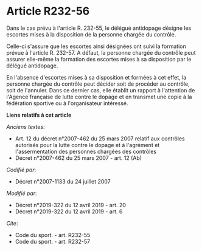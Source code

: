 # Article R232-56

Dans le cas prévu à l'article R. 232-55, le délégué antidopage désigne les escortes mises à la disposition de la personne
chargée du contrôle.

Celle-ci s'assure que les escortes ainsi désignées ont suivi la formation prévue à l'article R. 232-57. A défaut, la personne
chargée du contrôle peut assurer elle-même la formation des escortes mises à sa disposition par le délégué antidopage.

En l'absence d'escortes mises à sa disposition et formées à cet effet, la personne chargée du contrôle peut décider soit de
procéder au contrôle, soit de l'annuler. Dans ce dernier cas, elle établit un rapport à l'attention de l'Agence française de
lutte contre le dopage et en transmet une copie à la fédération sportive ou à l'organisateur intéressé.

**Liens relatifs à cet article**

_Anciens textes_:

  - Art. 12 du décret n°2007-462 du 25 mars 2007 relatif aux contrôles autorisés pour la lutte contre le dopage et à l'agrément et l'assermentation des personnes chargées des contrôles
  - Décret n°2007-462 du 25 mars 2007 - art. 12 (Ab)

_Codifié par_:

  - Décret n°2007-1133 du 24 juillet 2007

_Modifié par_:

  - Décret n°2019-322 du 12 avril 2019 - art. 20
  - Décret n°2019-322 du 12 avril 2019 - art. 6

_Cite_:

  - Code du sport. - art. R232-55
  - Code du sport. - art. R232-57
